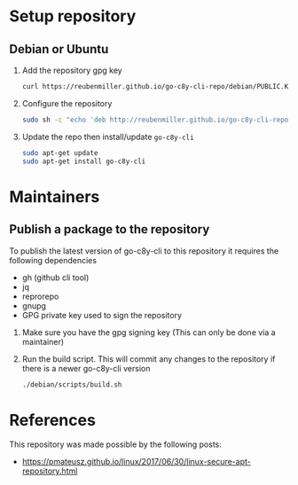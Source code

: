 
# Setup repository

## Debian or Ubuntu

1. Add the repository gpg key

    ```bash
    curl https://reubenmiller.github.io/go-c8y-cli-repo/debian/PUBLIC.KEY | sudo apt-key add -
    ```

2. Configure the repository

    ```bash
    sudo sh -c "echo 'deb http://reubenmiller.github.io/go-c8y-cli-repo/debian stable main' >> /etc/apt/sources.list"
    ```

3. Update the repo then install/update `go-c8y-cli`

    ```bash
    sudo apt-get update
    sudo apt-get install go-c8y-cli
    ```

# Maintainers

## Publish a package to the repository

To publish the latest version of go-c8y-cli to this repository it requires the following dependencies

* gh (github cli tool)
* jq
* reprorepo
* gnupg
* GPG private key used to sign the repository

1. Make sure you have the gpg signing key (This can only be done via a maintainer)

2. Run the build script. This will commit any changes to the repository if there is a newer go-c8y-cli version

    ```bash
    ./debian/scripts/build.sh
    ```

# References

This repository was made possible by the following posts:

* https://pmateusz.github.io/linux/2017/06/30/linux-secure-apt-repository.html
